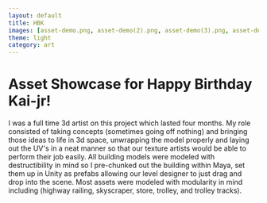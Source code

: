 ```yaml
---
layout: default
title: HBK
images: [asset-demo.png, asset-demo(2).png, asset-demo(3).png, asset-demo(4).png, asset-demo(5).png, asset-demo(6).png, asset-demo(7).png, asset-demo(8).png, asset-demo(9).png, asset-demo(10).png]
theme: light
category: art
---
```


# Asset Showcase for Happy Birthday Kai-jr!

I was a full time 3d artist on this project which lasted four months. My role consisted of taking concepts (sometimes going off nothing) and bringing 
those ideas to life in 3d space, unwrapping the model properly and laying out the UV's in a neat manner so that our texture artists 
would be able to perform their job easily. All building models were modeled with destructibility in mind so I pre-chunked out the building within Maya,
set them up in Unity as prefabs allowing our level designer to just drag and drop into the scene. Most assets were modeled with modularity in mind including 
(highway railing, skyscraper, store, trolley, and trolley tracks).
